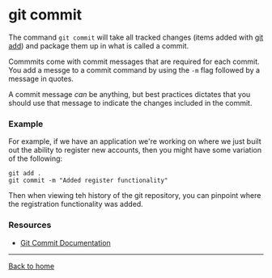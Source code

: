 # git commit

The command `git commit` will take all tracked changes (items added with [git add](./Add.md)) and package them up in what is called a commit.

Commmits come with commit messages that are required for each commit. You add a messge to a commit command by using the `-m` flag followed by a message in quotes.

A commit message _can_ be anything, but best practices dictates that you should use that message to indicate the changes included in the commit.

### Example

For example, if we have an application we're working on where we just built out the ability to register new accounts, then you might have some variation of the following:

```
git add .
git commit -m "Added register functionality"
```

Then when viewing teh history of the git repository, you can pinpoint where the registration functionality was added.

### Resources

- [Git Commit Documentation](https://git-scm.com/docs/git-commit)

---

[Back to home](../README.md)
